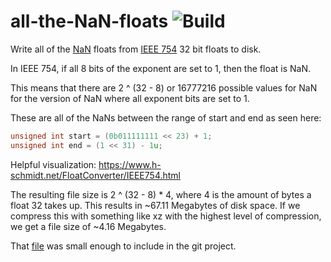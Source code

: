 # all-the-NaN-floats ![Build](https://img.shields.io/github/actions/workflow/status/jakeroggenbuck/all-the-NaN-floats/c-cpp.yml?branch=main&style=for-the-badge)

Write all of the [NaN](https://en.wikipedia.org/wiki/NaN) floats from [IEEE 754](https://en.wikipedia.org/wiki/IEEE_754) 32 bit floats to disk.

In IEEE 754, if all 8 bits of the exponent are set to 1, then the float is NaN.

This means that there are 2 ^ (32 - 8) or 16777216 possible values for NaN for the version of NaN where all exponent bits are set to 1.

These are all of the NaNs between the range of start and end as seen here:

```c
unsigned int start = (0b011111111 << 23) + 1;
unsigned int end = (1 << 31) - 1u;
```

Helpful visualization: https://www.h-schmidt.net/FloatConverter/IEEE754.html

The resulting file size is 2 ^ (32 - 8) * 4, where 4 is the amount of bytes a float 32 takes up. This results in ~67.11 Megabytes of disk space. If we compress this with something like xz with the highest level of compression, we get a file size of ~4.16 Megabytes.

That [file](https://github.com/JakeRoggenbuck/all-the-NaN-floats/blob/main/all-the-nan-floats.xz) was small enough to include in the git project.

